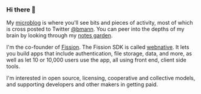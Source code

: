 ### Hi there 👋

My [microblog](https://microblog.bmannconsulting.com) is where you'll see bits and pieces of activity, most of which is cross posted to Twitter [@bmann](https://twitter.com/bmann). You can peer into the depths of my brain by looking through my [notes garden](https://bmannconsulting.com).

I'm the co-founder of [Fission](https://github.com/fission-suite). The Fission SDK is called [webnative](https://github.com/fission-suite/webnative). It lets you build apps that include authentication, file storage, data, and more, as well as let 10 or 10,000 users use the app, all using front end, client side tools.

I'm interested in open source, licensing, cooperative and collective models, and supporting developers and other makers in getting paid.


